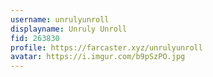 ```yaml
---
username: unrulyunroll
displayname: Unruly Unroll
fid: 263830
profile: https://farcaster.xyz/unrulyunroll
avatar: https://i.imgur.com/b9pSzPO.jpg
---
```

